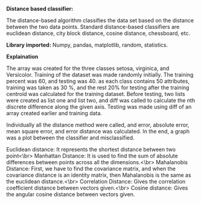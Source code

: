 **Distance based classifier:**

The distance-based algorithm classifies the data set based on the distance between the two data points. Standard distance-based classifiers are euclidean distance, city block distance, cosine distance, chessboard, etc.




**Library imported:** Numpy, pandas, matplotlib, random, statistics.

**Explaination**

The array was created for the three classes setosa, virginica, and Versicolor. Training of the dataset was made randomly initially. The training percent was 60, and testing was 40. as each class contains 50 attributes, training
was taken as 30 %, and the rest 20% for testing after the training centroid was calculated for the training dataset. Before testing, two lists were created as list one and list two, and diff was called to calculate the nth discrete difference along the given axis. Testing was made using diff of an array created earlier and training data.

Individually all the distance method were called, and error, absolute error, mean square error, and error distance was calculated. In the end, a graph was a plot between the classifier and misclassified.

Euclidean distance: It represents the shortest distance between two point<\br>
Manhattan Distance: It is used to find the sum of absolute differences between points across all the dimensions.<\br>
Mahalanobis Distance: First, we have to find the covariance matrix, and when the covariance distance is an identity matrix, then Mahalanobis is the same as the euclidean distance.<\br>
Correlation Distance: Gives the correlation coefficient distance between vectors given.<\br>
Cosine distance: Gives the angular cosine distance between vectors given.
